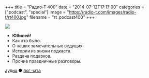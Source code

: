 +++
title = "Радио-Т 400"
date = "2014-07-12T17:17:00"
categories = ["podcast", "special"]
image = "https://radio-t.com/images/radio-t/rt400.jpg"
filename = "rt_podcast400"
+++

![](https://radio-t.com/images/radio-t/rt400.jpg)

* **Юбилей!**
* Как это было.
* О наших замечательных ведущих.
* Истории из жизни подкаста.
* Раздача подарков.
* Прочие праздничные разговоры.

[аудио](http://cdn.radio-t.com/rt_podcast400.mp3) ● [лог чата](http://chat.radio-t.com/logs/radio-t-400.html)
<audio src="http://cdn.radio-t.com/rt_podcast400.mp3" preload="none"></audio>